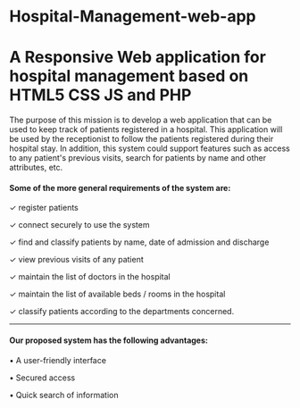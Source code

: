 # Hospital-Management-web-app
A Responsive Web application for hospital management based on HTML5 CSS JS and PHP
==========
The purpose of this mission is to develop a web application that can be used to keep track of patients registered in a hospital. This application will be used by the receptionist to follow the patients registered during their hospital stay.
In addition, this system could support features such as access to any patient's previous visits, search for patients by name and other attributes, etc.

#### Some of the more general requirements of the system are:

  ✓ register patients
  
  ✓ connect securely to use the system
  
  ✓ find and classify patients by name, date of admission and discharge
  
  ✓ view previous visits of any patient
  
  ✓ maintain the list of doctors in the hospital
  
  ✓ maintain the list of available beds / rooms in the hospital
  
  ✓ classify patients according to the departments concerned.
  
  ---

#### Our proposed system has the following advantages:

  • A user-friendly interface
  
  • Secured access
  
  • Quick search of information
  
